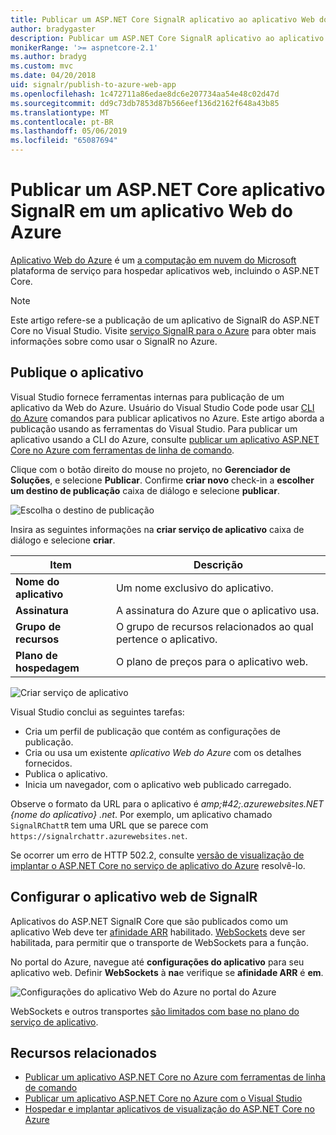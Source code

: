 ```yaml
---
title: Publicar um ASP.NET Core SignalR aplicativo ao aplicativo Web do Azure
author: bradygaster
description: Publicar um ASP.NET Core SignalR aplicativo ao aplicativo Web do Azure
monikerRange: '>= aspnetcore-2.1'
ms.author: bradyg
ms.custom: mvc
ms.date: 04/20/2018
uid: signalr/publish-to-azure-web-app
ms.openlocfilehash: 1c472711a86edae8dc6e207734aa54e48c02d47d
ms.sourcegitcommit: dd9c73db7853d87b566eef136d2162f648a43b85
ms.translationtype: MT
ms.contentlocale: pt-BR
ms.lasthandoff: 05/06/2019
ms.locfileid: "65087694"
---
```

# <a name="publish-an-aspnet-core-signalr-app-to-an-azure-web-app"></a>Publicar um ASP.NET Core aplicativo SignalR em um aplicativo Web do Azure

[Aplicativo Web do Azure](/azure/app-service/app-service-web-overview) é um [a computação em nuvem do Microsoft](https://azure.microsoft.com/) plataforma de serviço para hospedar aplicativos web, incluindo o ASP.NET Core.

> [!NOTE]
> Este artigo refere-se a publicação de um aplicativo de SignalR do ASP.NET Core no Visual Studio. Visite [serviço SignalR para o Azure](https://azure.microsoft.com/services/signalr-service) para obter mais informações sobre como usar o SignalR no Azure.

## <a name="publish-the-app"></a>Publique o aplicativo

Visual Studio fornece ferramentas internas para publicação de um aplicativo da Web do Azure. Usuário do Visual Studio Code pode usar [CLI do Azure](/cli/azure) comandos para publicar aplicativos no Azure. Este artigo aborda a publicação usando as ferramentas do Visual Studio. Para publicar um aplicativo usando a CLI do Azure, consulte [publicar um aplicativo ASP.NET Core no Azure com ferramentas de linha de comando](/azure/app-service/app-service-web-get-started-dotnet).

Clique com o botão direito do mouse no projeto, no **Gerenciador de Soluções**, e selecione **Publicar**. Confirme **criar novo** check-in a **escolher um destino de publicação** caixa de diálogo e selecione **publicar**.

![Escolha o destino de publicação](publish-to-azure-web-app/_static/pick-publish-target-dialog.png)

Insira as seguintes informações na **criar serviço de aplicativo** caixa de diálogo e selecione **criar**.

| Item | Descrição |
| ---- | ----------- |
| **Nome do aplicativo** | Um nome exclusivo do aplicativo. |
| **Assinatura** | A assinatura do Azure que o aplicativo usa. |
| **Grupo de recursos** | O grupo de recursos relacionados ao qual pertence o aplicativo.  |
| **Plano de hospedagem** | O plano de preços para o aplicativo web. |

![Criar serviço de aplicativo](publish-to-azure-web-app/_static/create-app-service-dialog.png)

Visual Studio conclui as seguintes tarefas:

* Cria um perfil de publicação que contém as configurações de publicação.
* Cria ou usa um existente *aplicativo Web do Azure* com os detalhes fornecidos.
* Publica o aplicativo.
* Inicia um navegador, com o aplicativo web publicado carregado.

Observe o formato da URL para o aplicativo é *amp;#42;.azurewebsites.NET {nome do aplicativo} .net*. Por exemplo, um aplicativo chamado `SignalRChattR` tem uma URL que se parece com `https://signalrchattr.azurewebsites.net`.

Se ocorrer um erro de HTTP 502.2, consulte [versão de visualização de implantar o ASP.NET Core no serviço de aplicativo do Azure](xref:host-and-deploy/azure-apps/index) resolvê-lo.

## <a name="configure-signalr-web-app"></a>Configurar o aplicativo web de SignalR

Aplicativos do ASP.NET SignalR Core que são publicados como um aplicativo Web deve ter [afinidade ARR](https://en.wikipedia.org/wiki/Application_Request_Routing) habilitado. [WebSockets](xref:fundamentals/websockets) deve ser habilitada, para permitir que o transporte de WebSockets para a função.

No portal do Azure, navegue até **configurações do aplicativo** para seu aplicativo web. Definir **WebSockets** à **na**e verifique se **afinidade ARR** é **em**.

![Configurações do aplicativo Web do Azure no portal do Azure](publish-to-azure-web-app/_static/azure-web-app-settings.png)

 WebSockets e outros transportes [são limitados com base no plano do serviço de aplicativo](/azure/azure-subscription-service-limits#app-service-limits).

## <a name="related-resources"></a>Recursos relacionados

* [Publicar um aplicativo ASP.NET Core no Azure com ferramentas de linha de comando](/azure/app-service/app-service-web-get-started-dotnet)
* [Publicar um aplicativo ASP.NET Core no Azure com o Visual Studio](xref:tutorials/publish-to-azure-webapp-using-vs)
* [Hospedar e implantar aplicativos de visualização do ASP.NET Core no Azure](xref:host-and-deploy/azure-apps/index#deploy-aspnet-core-preview-release-to-azure-app-service)
